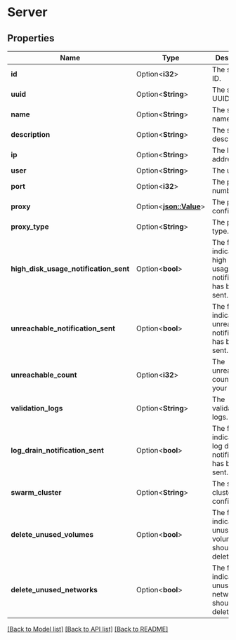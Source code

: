 # Server

## Properties

Name | Type | Description | Notes
------------ | ------------- | ------------- | -------------
**id** | Option<**i32**> | The server ID. | [optional]
**uuid** | Option<**String**> | The server UUID. | [optional]
**name** | Option<**String**> | The server name. | [optional]
**description** | Option<**String**> | The server description. | [optional]
**ip** | Option<**String**> | The IP address. | [optional]
**user** | Option<**String**> | The user. | [optional]
**port** | Option<**i32**> | The port number. | [optional]
**proxy** | Option<[**json::Value**](.md)> | The proxy configuration. | [optional]
**proxy_type** | Option<**String**> | The proxy type. | [optional]
**high_disk_usage_notification_sent** | Option<**bool**> | The flag to indicate if the high disk usage notification has been sent. | [optional]
**unreachable_notification_sent** | Option<**bool**> | The flag to indicate if the unreachable notification has been sent. | [optional]
**unreachable_count** | Option<**i32**> | The unreachable count for your server. | [optional]
**validation_logs** | Option<**String**> | The validation logs. | [optional]
**log_drain_notification_sent** | Option<**bool**> | The flag to indicate if the log drain notification has been sent. | [optional]
**swarm_cluster** | Option<**String**> | The swarm cluster configuration. | [optional]
**delete_unused_volumes** | Option<**bool**> | The flag to indicate if the unused volumes should be deleted. | [optional]
**delete_unused_networks** | Option<**bool**> | The flag to indicate if the unused networks should be deleted. | [optional]

[[Back to Model list]](../README.md#documentation-for-models) [[Back to API list]](../README.md#documentation-for-api-endpoints) [[Back to README]](../README.md)


